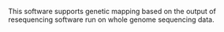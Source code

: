 This software supports genetic mapping based on the output of resequencing software run on whole genome sequencing data.